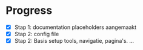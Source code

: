 # Progress

- [x] Stap 1: documentation placeholders aangemaakt
- [x] Stap 2: config file
- [x] Stap 2: Basis setup tools, navigatie, pagina's.
      ...
